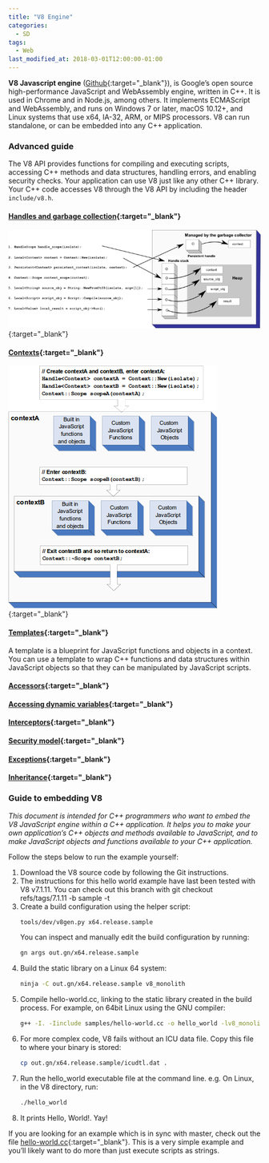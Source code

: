 ```yaml
---
title: "V8 Engine"
categories:
  - SD
tags:
  - Web
last_modified_at: 2018-03-01T12:00:00-01:00
---
```


**V8 Javascript engine** ([Github](https://github.com/v8/v8){:target="_blank"}), is Google’s open source high-performance JavaScript and WebAssembly engine, written in C++. It is used in Chrome and in Node.js, among others. It implements ECMAScript and WebAssembly, and runs on Windows 7 or later, macOS 10.12+, and Linux systems that use x64, IA-32, ARM, or MIPS processors. V8 can run standalone, or can be embedded into any C++ application.


### Advanced guide

The V8 API provides functions for compiling and executing scripts, accessing C++ methods and data structures, handling errors, and enabling security checks. Your application can use V8 just like any other C++ library. Your C++ code accesses V8 through the V8 API by including the header `include/v8.h`.

#### [Handles and garbage collection](https://v8.dev/docs/embed#handles-and-garbage-collection){:target="_blank"}

![](/assets/images/posts/2018-03-01-V8engine/V8-local-persist-handles-review.png){:target="_blank"}

#### [Contexts](https://v8.dev/docs/embed#contexts){:target="_blank"}

![](/assets/images/posts/2018-03-01-V8engine/V8-intro-contexts.png){:target="_blank"}

#### [Templates](https://v8.dev/docs/embed#templates){:target="_blank"}

A template is a blueprint for JavaScript functions and objects in a context. You can use a template to wrap C++ functions and data structures within JavaScript objects so that they can be manipulated by JavaScript scripts. 

#### [Accessors](https://v8.dev/docs/embed#accessors){:target="_blank"}

#### [Accessing dynamic variables](https://v8.dev/docs/embed#accessing-dynamic-variables){:target="_blank"}

#### [Interceptors](https://v8.dev/docs/embed#interceptors){:target="_blank"}

#### [Security model](https://v8.dev/docs/embed#security-model){:target="_blank"}

#### [Exceptions](https://v8.dev/docs/embed#exceptions){:target="_blank"}

#### [Inheritance](https://v8.dev/docs/embed#inheritance){:target="_blank"}

### Guide to embedding V8

_This document is intended for C++ programmers who want to embed the V8 JavaScript engine within a C++ application. It helps you to make your own application’s C++ objects and methods available to JavaScript, and to make JavaScript objects and functions available to your C++ application._

Follow the steps below to run the example yourself:

1. Download the V8 source code by following the Git instructions.
2. The instructions for this hello world example have last been tested with V8 v7.1.11. You can check out this branch with git checkout refs/tags/7.1.11 -b sample -t
3. Create a build configuration using the helper script:
   ```bash
   tools/dev/v8gen.py x64.release.sample
   ```
   You can inspect and manually edit the build configuration by running:
   ```bash
   gn args out.gn/x64.release.sample
   ```
4. Build the static library on a Linux 64 system:
   ```bash
   ninja -C out.gn/x64.release.sample v8_monolith
   ```
5. Compile hello-world.cc, linking to the static library created in the build process. For example, on 64bit Linux using the GNU compiler:
   ```bash
   g++ -I. -Iinclude samples/hello-world.cc -o hello_world -lv8_monolith -Lout.gn/x64.release.sample/obj/ -pthread -std=c++0x -DV8_COMPRESS_POINTERS
   ```
6. For more complex code, V8 fails without an ICU data file. Copy this file to where your binary is stored:
   ```bash
   cp out.gn/x64.release.sample/icudtl.dat .
   ```
7. Run the hello_world executable file at the command line. e.g. On Linux, in the V8 directory, run:
   ```bash
   ./hello_world
   ```
8. It prints Hello, World!. Yay!

If you are looking for an example which is in sync with master, check out the file [hello-world.cc](https://chromium.googlesource.com/v8/v8/+/master/samples/hello-world.cc){:target="_blank"}. This is a very simple example and you’ll likely want to do more than just execute scripts as strings.

